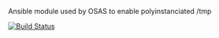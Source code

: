 Ansible module used by OSAS to enable polyinstanciated /tmp

[![Build Status](https://travis-ci.org/OSAS/ansible-role-polyinst_tmp.svg?branch=master)](https://travis-ci.org/OSAS/ansible-role-polyinst_tmp)
